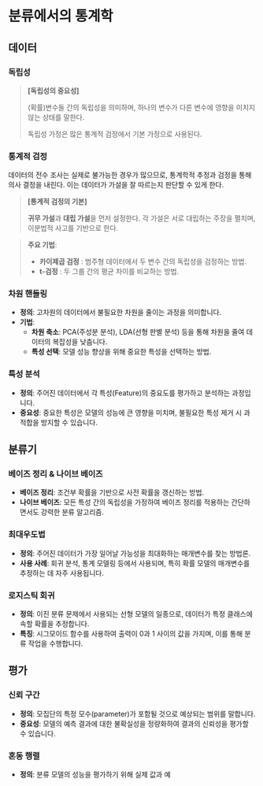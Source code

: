 # 분류에서의 통계학

## 데이터

### 독립성
> **[독립성의 중요성]**
>
> (확률)변수들 간의 독립성을 의미하며, 하나의 변수가 다른 변수에 영향을 미치지 않는 상태를 말한다. 
>  
> 독립성 가정은 많은 통계적 검정에서 기본 가정으로 사용된다.

### 통계적 검정
데이터의 전수 조사는 실제로 불가능한 경우가 많으므로, 통계학적 추정과 검정을 통해 의사 결정을 내린다. 이는 데이터가 가설을 잘 따르는지 판단할 수 있게 한다.

> **[통계적 검정의 기본]**
> 
> **귀무 가설**과 **대립 가설**을 먼저 설정한다. 각 가설은 서로 대립하는 주장을 펼치며, 이분법적 사고를 기반으로 한다. 
>

> **주요 기법**:
> - **카이제곱 검정** : 범주형 데이터에서 두 변수 간의 독립성을 검정하는 방법.
> - **t-검정** : 두 그룹 간의 평균 차이를 비교하는 방법.

### 차원 핸들링
- **정의**: 고차원의 데이터에서 불필요한 차원을 줄이는 과정을 의미합니다.
- **기법**:
  - **차원 축소**: PCA(주성분 분석), LDA(선형 판별 분석) 등을 통해 차원을 줄여 데이터의 복잡성을 낮춥니다.
  - **특성 선택**: 모델 성능 향상을 위해 중요한 특성을 선택하는 방법.

### 특성 분석
- **정의**: 주어진 데이터에서 각 특성(Feature)의 중요도를 평가하고 분석하는 과정입니다.
- **중요성**: 중요한 특성은 모델의 성능에 큰 영향을 미치며, 불필요한 특성 제거 시 과적합을 방지할 수 있습니다.

## 분류기

### 베이즈 정리 & 나이브 베이즈
- **베이즈 정리**: 조건부 확률을 기반으로 사전 확률을 갱신하는 방법.
- **나이브 베이즈**: 모든 특성 간의 독립성을 가정하여 베이즈 정리를 적용하는 간단하면서도 강력한 분류 알고리즘.

### 최대우도법
- **정의**: 주어진 데이터가 가장 일어날 가능성을 최대화하는 매개변수를 찾는 방법론.
- **사용 사례**: 회귀 분석, 통계 모델링 등에서 사용되며, 특히 확률 모델의 매개변수를 추정하는 데 자주 사용됩니다.

### 로지스틱 회귀
- **정의**: 이진 분류 문제에서 사용되는 선형 모델의 일종으로, 데이터가 특정 클래스에 속할 확률을 추정합니다.
- **특징**: 시그모이드 함수를 사용하여 출력이 0과 1 사이의 값을 가지며, 이를 통해 분류 작업을 수행합니다.

## 평가

### 신뢰 구간
- **정의**: 모집단의 특정 모수(parameter)가 포함될 것으로 예상되는 범위를 말합니다.
- **중요성**: 모델의 예측 결과에 대한 불확실성을 정량화하여 결과의 신뢰성을 평가할 수 있습니다.

### 혼동 행렬
- **정의**: 분류 모델의 성능을 평가하기 위해 실제 값과 예

